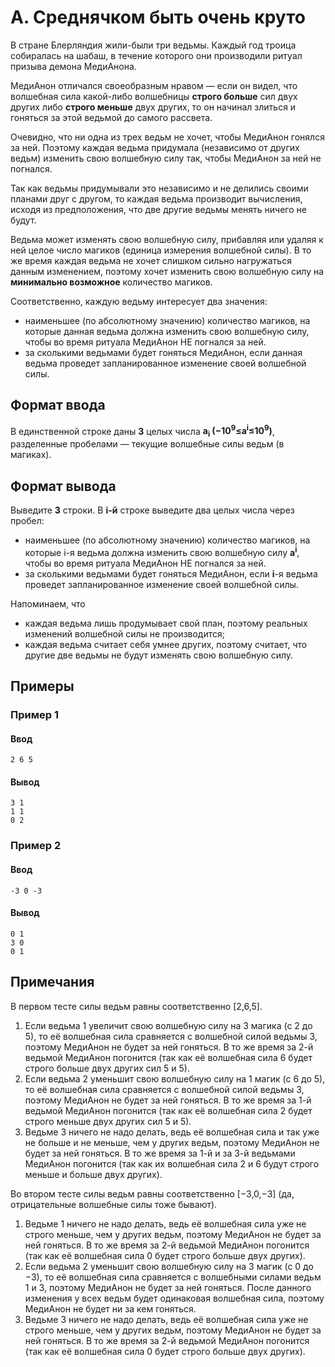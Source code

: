 # A. Среднячком быть очень круто

В стране Блерляндия жили-были три ведьмы. Каждый год троица собиралась на шабаш, в течение которого они производили ритуал призыва демона МедиАнона.


МедиАнон отличался своеобразным нравом — если он видел, что волшебная сила какой-либо волшебницы <b>строго больше</b> сил двух других либо <b>строго меньше</b> двух других, то он начинал злиться и гоняться за этой ведьмой до самого рассвета.


Очевидно, что ни одна из трех ведьм не хочет, чтобы МедиАнон гонялся за ней. Поэтому каждая ведьма придумала (независимо от других ведьм) изменить свою волшебную силу так, чтобы МедиАнон за ней не погнался.


Так как ведьмы придумывали это независимо и не делились своими планами друг с другом, то каждая ведьма производит вычисления, исходя из предположения, что две другие ведьмы менять ничего не будут.


Ведьма может изменять свою волшебную силу, прибавляя или удаляя к ней целое число магиков (единица измерения волшебной силы). В то же время каждая ведьма не хочет слишком сильно нагружаться данным изменением, поэтому хочет изменить свою волшебную силу на <b>минимально возможное</b> количество магиков.


Соответственно, каждую ведьму интересует два значения:
* наименьшее (по абсолютному значению) количество магиков, на которые данная ведьма должна изменить свою волшебную силу, чтобы во время ритуала МедиАнон НЕ погнался за ней.
* за сколькими ведьмами будет гоняться МедиАнон, если данная ведьма проведет запланированное изменение своей волшебной силы.


## Формат ввода
В единственной строке даны <b>3</b> целых числа <b>a<sub>i</sub> (−10<sup>9</sup>≤a<sup>i</sup>≤10<sup>9</sup>)</b>, разделенные пробелами — текущие волшебные силы ведьм (в магиках).

## Формат вывода
Выведите <b>3</b> строки. В <b><i></i>i-й</b> строке выведите два целых числа через пробел:
* наименьшее (по абсолютному значению) количество магиков, на которые i-я ведьма должна изменить свою волшебную силу <b>a<sup>i</sup></b>, чтобы во время ритуала МедиАнон НЕ погнался за ней.
* за сколькими ведьмами будет гоняться МедиАнон, если <b>i</b>-я ведьма проведет запланированное изменение своей волшебной силы.

Напоминаем, что
* каждая ведьма лишь продумывает свой план, поэтому реальных изменений волшебной силы не производится;
* каждая ведьма считает себя умнее других, поэтому считает, что другие две ведьмы не будут изменять свою волшебную силу.

## Примеры
### Пример 1
#### Ввод
```
2 6 5
```
#### Вывод
```
3 1
1 1
0 2
```

### Пример 2
#### Ввод
```
-3 0 -3
```
#### Вывод
```
0 1
3 0
0 1
```

## Примечания
В первом тесте силы ведьм равны соответственно [2,6,5].

1. Если ведьма 1 увеличит свою волшебную силу на 3 магика (с 2 до 5), то её волшебная сила сравняется с волшебной силой ведьмы 3, поэтому МедиАнон не будет за ней гоняться. В то же время за 2-й ведьмой МедиАнон погонится (так как её волшебная сила 6 будет строго больше двух других сил 5 и 5).
2. Если ведьма 2 уменьшит свою волшебную силу на 1 магик (с 6 до 5), то её волшебная сила сравняется с волшебной силой ведьмы 3, поэтому МедиАнон не будет за ней гоняться. В то же время за 1-й ведьмой МедиАнон погонится (так как её волшебная сила 2 будет строго меньше двух других сил 5 и 5).
3. Ведьме 3 ничего не надо делать, ведь её волшебная сила и так уже не больше и не меньше, чем у других ведьм, поэтому МедиАнон не будет за ней гоняться. В то же время за 1-й и за 3-й ведьмами МедиАнон погонится (так как их волшебная сила 2 и 6 будут строго меньше и больше двух других).

Во втором тесте силы ведьм равны соответственно [−3,0,−3] (да, отрицательные волшебные силы тоже бывают).

1. Ведьме 1 ничего не надо делать, ведь её волшебная сила уже не строго меньше, чем у других ведьм, поэтому МедиАнон не будет за ней гоняться. В то же время за 2-й ведьмой МедиАнон погонится (так как её волшебная сила 0 будет строго больше двух других).
2. Если ведьма 2 уменьшит свою волшебную силу на 3 магик (с 0 до −3), то её волшебная сила сравняется с волшебными силами ведьм 1 и 3, поэтому МедиАнон не будет за ней гоняться. После данного изменения у всех ведьм будет одинаковая волшебная сила, поэтому МедиАнон не будет ни за кем гоняться.
3. Ведьме 3 ничего не надо делать, ведь её волшебная сила уже не строго меньше, чем у других ведьм, поэтому МедиАнон не будет за ней гоняться. В то же время за 2-й ведьмой МедиАнон погонится (так как её волшебная сила 0 будет строго больше двух других).
